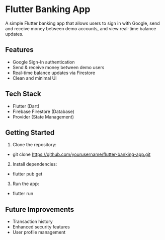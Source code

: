 # Flutter Banking App 

A simple Flutter banking app that allows users to sign in with Google, send and receive money between demo accounts, and view real-time balance updates.

##  Features

* Google Sign-In authentication
* Send & receive money between demo users
* Real-time balance updates via Firestore
* Clean and minimal UI

## Tech Stack

* Flutter (Dart)
* Firebase Firestore (Database)
* Provider (State Management)

## Getting Started

1. Clone the repository:
 * git clone https://github.com/yourusername/flutter-banking-app.git
2. Install dependencies:
 * flutter pub get
3. Run the app:
 * flutter run

##  Future Improvements

* Transaction history
* Enhanced security features
* User profile management
